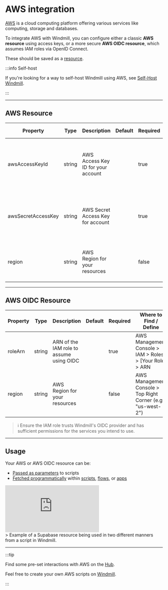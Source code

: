 # AWS integration

[AWS](https://aws.amazon.com/) is a cloud computing platform offering various services like computing, storage and databases.

To integrate AWS with Windmill, you can configure either a classic **AWS resource** using access keys, or a more secure **AWS OIDC resource**, which assumes IAM roles via OpenID Connect.

These should be saved as a [resource](../core_concepts/3_resources_and_types/index.mdx).

:::info Self-host

If you're looking for a way to self-host Windmill using AWS, see [Self-Host Windmill](../advanced/1_self_host/index.mdx).

:::

---

## AWS Resource

| Property           | Type   | Description                        | Default | Required | Where to Find                                                             |
| ------------------ | ------ | ---------------------------------- | ------- | -------- | ------------------------------------------------------------------------- |
| awsAccessKeyId     | string | AWS Access Key ID for your account |         | true     | AWS Management Console > IAM > Users > [Your User] > Security Credentials |
| awsSecretAccessKey | string | AWS Secret Access Key for account  |         | true     | AWS Management Console > IAM > Users > [Your User] > Security Credentials |
| region             | string | AWS Region for your resources      |         | false    | AWS Management Console > Top Right Corner (e.g., "N. Virginia")           |

---

## AWS OIDC Resource

| Property | Type   | Description                                         | Default | Required | Where to Find / Define                                                                 |
|----------|--------|-----------------------------------------------------|---------|----------|-----------------------------------------------------------------------------------------|
| roleArn  | string | ARN of the IAM role to assume using OIDC            |         | true     | AWS Management Console > IAM > Roles > [Your Role] > ARN                               |
| region   | string | AWS Region for your resources                       |         | false    | AWS Management Console > Top Right Corner (e.g., "us-west-2")                          |

> ℹ️ Ensure the IAM role trusts Windmill's OIDC provider and has sufficient permissions for the services you intend to use.

---

## Usage

Your AWS or AWS OIDC resource can be:

- [Passed as parameters](../core_concepts/3_resources_and_types/index.mdx#passing-resources-as-parameters-to-scripts-preferred) to scripts
- [Fetched programmatically](../core_concepts/3_resources_and_types/index.mdx#fetching-them-from-within-a-script-by-using-the-wmill-client-in-the-respective-language) within [scripts](../script_editor/index.mdx), [flows](../flows/1_flow_editor.mdx), or [apps](../apps/0_app_editor/index.mdx)

<iframe
	style={{ aspectRatio: '16/9' }}
	src="https://www.youtube.com/embed/ggJQtzvqaqA"
	title="YouTube video player"
	frameBorder="0"
	allow="accelerometer; autoplay; clipboard-write; encrypted-media; gyroscope; picture-in-picture; web-share"
	allowFullScreen
	className="border-2 rounded-lg object-cover w-full dark:border-gray-800"
></iframe>

<br />
> Example of a Supabase resource being used in two different manners from a script in Windmill.
<br />

---

:::tip

Find some pre-set interactions with AWS on the [Hub](https://hub.windmill.dev/integrations/aws_ecr).

Feel free to create your own AWS scripts on [Windmill](../getting_started/00_how_to_use_windmill/index.mdx).

:::
